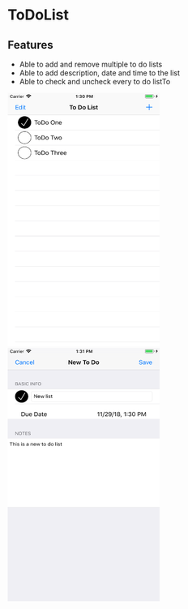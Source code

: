 # ToDoList

## Features
* Able to add and remove multiple to do lists
* Able to add description, date and time to the list
* Able to check and uncheck every to do listTo

<p float="left">
  <img src="https://github.com/noudcorten/ToDoList/blob/master/ToDoList1.png" width="300" height="500"/>
  <img src="https://github.com/noudcorten/ToDoList/blob/master/ToDoList2.png" width="300" height="500"/> 
</p>


